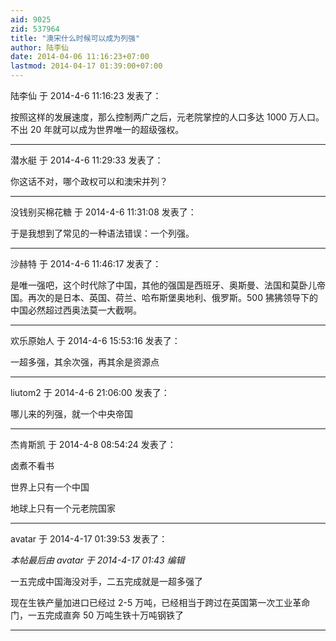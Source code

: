 ```yaml
---
aid: 9025
zid: 537964
title: "澳宋什么时候可以成为列强"
author: 陆李仙
date: 2014-04-06 11:16:23+07:00
lastmod: 2014-04-17 01:39:00+07:00
---
```


陆李仙 于 2014-4-6 11:16:23 发表了：

按照这样的发展速度，那么控制两广之后，元老院掌控的人口多达 1000 万人口。不出 20 年就可以成为世界唯一的超级强权。

---

潜水艇 于 2014-4-6 11:29:33 发表了：

你这话不对，哪个政权可以和澳宋并列？

---

没钱别买棉花糖 于 2014-4-6 11:31:08 发表了：

于是我想到了常见的一种语法错误：一个列强。

---

沙赫特 于 2014-4-6 11:46:17 发表了：

是唯一强吧，这个时代除了中国，其他的强国是西班牙、奥斯曼、法国和莫卧儿帝国。再次的是日本、英国、荷兰、哈布斯堡奥地利、俄罗斯。500 狒狒领导下的中国必然超过西奥法莫一大截啊。

---

欢乐原始人 于 2014-4-6 15:53:16 发表了：

一超多强，其余次强，再其余是资源点

---

liutom2 于 2014-4-6 21:06:00 发表了：

哪儿来的列强，就一个中央帝国

---

杰肯斯凯 于 2014-4-8 08:54:24 发表了：

卤煮不看书

世界上只有一个中国

地球上只有一个元老院国家

---

avatar 于 2014-4-17 01:39:53 发表了：

_本帖最后由 avatar 于 2014-4-17 01:43 编辑_

一五完成中国海没对手，二五完成就是一超多强了

现在生铁产量加进口已经过 2-5 万吨，已经相当于跨过在英国第一次工业革命门，一五完成直奔 50 万吨生铁十万吨钢铁了

---
